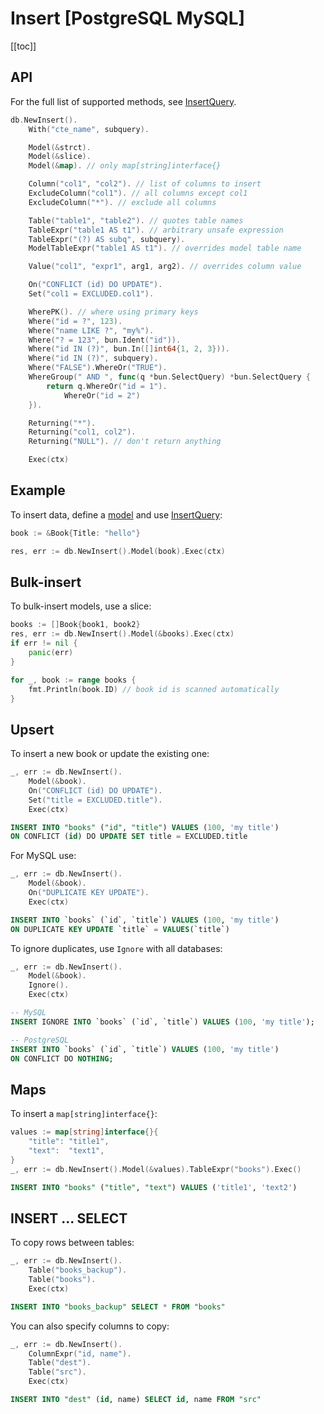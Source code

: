 # Insert [PostgreSQL MySQL]

[[toc]]

## API

For the full list of supported methods, see
[InsertQuery](https://pkg.go.dev/github.com/uptrace/bun#InsertQuery).

```go
db.NewInsert().
    With("cte_name", subquery).

    Model(&strct).
    Model(&slice).
    Model(&map). // only map[string]interface{}

    Column("col1", "col2"). // list of columns to insert
    ExcludeColumn("col1"). // all columns except col1
    ExcludeColumn("*"). // exclude all columns

    Table("table1", "table2"). // quotes table names
    TableExpr("table1 AS t1"). // arbitrary unsafe expression
    TableExpr("(?) AS subq", subquery).
    ModelTableExpr("table1 AS t1"). // overrides model table name

    Value("col1", "expr1", arg1, arg2). // overrides column value

    On("CONFLICT (id) DO UPDATE").
	Set("col1 = EXCLUDED.col1").

    WherePK(). // where using primary keys
    Where("id = ?", 123).
    Where("name LIKE ?", "my%").
    Where("? = 123", bun.Ident("id")).
    Where("id IN (?)", bun.In([]int64{1, 2, 3})).
    Where("id IN (?)", subquery).
    Where("FALSE").WhereOr("TRUE").
    WhereGroup(" AND ", func(q *bun.SelectQuery) *bun.SelectQuery {
        return q.WhereOr("id = 1").
            WhereOr("id = 2")
    }).

    Returning("*").
    Returning("col1, col2").
    Returning("NULL"). // don't return anything

    Exec(ctx)
```

## Example

To insert data, define a [model](models.html) and use
[InsertQuery](https://pkg.go.dev/github.com/uptrace/bun#InsertQuery):

```go
book := &Book{Title: "hello"}

res, err := db.NewInsert().Model(book).Exec(ctx)
```

## Bulk-insert

To bulk-insert models, use a slice:

```go
books := []Book{book1, book2}
res, err := db.NewInsert().Model(&books).Exec(ctx)
if err != nil {
    panic(err)
}

for _, book := range books {
    fmt.Println(book.ID) // book id is scanned automatically
}
```

## Upsert

To insert a new book or update the existing one:

```go
_, err := db.NewInsert().
	Model(&book).
	On("CONFLICT (id) DO UPDATE").
	Set("title = EXCLUDED.title").
	Exec(ctx)
```

```sql
INSERT INTO "books" ("id", "title") VALUES (100, 'my title')
ON CONFLICT (id) DO UPDATE SET title = EXCLUDED.title
```

For MySQL use:

```go
_, err := db.NewInsert().
	Model(&book).
	On("DUPLICATE KEY UPDATE").
	Exec(ctx)
```

```sql
INSERT INTO `books` (`id`, `title`) VALUES (100, 'my title')
ON DUPLICATE KEY UPDATE `title` = VALUES(`title`)
```

To ignore duplicates, use `Ignore` with all databases:

```go
_, err := db.NewInsert().
	Model(&book).
	Ignore().
	Exec(ctx)
```

```sql
-- MySQL
INSERT IGNORE INTO `books` (`id`, `title`) VALUES (100, 'my title');

-- PostgreSQL
INSERT INTO `books` (`id`, `title`) VALUES (100, 'my title')
ON CONFLICT DO NOTHING;
```

## Maps

To insert a `map[string]interface{}`:

```go
values := map[string]interface{}{
    "title": "title1",
    "text":  "text1",
}
_, err := db.NewInsert().Model(&values).TableExpr("books").Exec()
```

```sql
INSERT INTO "books" ("title", "text") VALUES ('title1', 'text2')
```

## INSERT ... SELECT

To copy rows between tables:

```go
_, err := db.NewInsert().
    Table("books_backup").
	Table("books").
	Exec(ctx)
```

```sql
INSERT INTO "books_backup" SELECT * FROM "books"
```

You can also specify columns to copy:

```go
_, err := db.NewInsert().
    ColumnExpr("id, name").
    Table("dest").
    Table("src").
    Exec(ctx)
```

```sql
INSERT INTO "dest" (id, name) SELECT id, name FROM "src"
```
